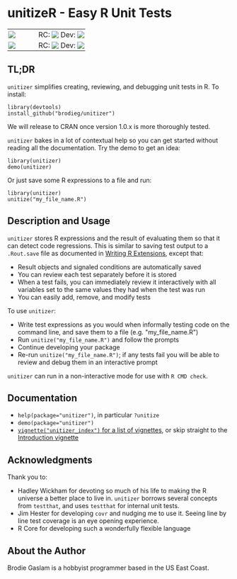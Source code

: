 # unitizeR - Easy R Unit Tests
<table style="border: none; background-color: transparent; vertical-align: middle;">
  <tr style="border: none; background-color: transparent; padding: 2px;">
    <td style="border: none; background-color: transparent; padding: 2px; padding-right: 50px;">
      <a href='https://travis-ci.org/brodieG/unitizer'><img src='https://travis-ci.org/brodieG/unitizer.png?branch=master'></a>
    <td style="border: none; background-color: transparent; padding: 2px;">RC:
    <td style="border: none; background-color: transparent; padding: 2px;">
      <a href='https://travis-ci.org/brodieG/unitizer'><img src='https://travis-ci.org/brodieG/unitizer.png?branch=rc'></a>
    <td style="border: none; background-color: transparent; padding: 2px;">Dev:
    <td style="border: none; background-color: transparent; padding: 2px;">
      <a href='https://travis-ci.org/brodieG/unitizer'><img src='https://travis-ci.org/brodieG/unitizer.png?branch=development'></a>
  <tr style="border: none; background-color: transparent; padding: 2px;">
    <td style="border: none; background-color: transparent; padding: 2px; padding-right: 50px;">
      <a href='https://codecov.io/github/brodieG/unitizer?branch=master'><img src='https://codecov.io/github/brodieG/unitizer/coverage.svg?branch=master'></a>
    <td style="border: none; background-color: transparent; padding: 2px;">RC:
    <td style="border: none; background-color: transparent; padding: 2px;">
      <a href='https://codecov.io/github/brodieG/unitizer?branch=rc'><img src='https://codecov.io/github/brodieG/unitizer/coverage.svg?branch=rc'></a>
    <td style="border: none; background-color: transparent; padding: 2px;">Dev:
    <td style="border: none; background-color: transparent; padding: 2px;">
      <a href='https://codecov.io/github/brodieG/unitizer?branch=dev'><img src='https://codecov.io/github/brodieG/unitizer/coverage.svg?branch=development'></a>
</table>

## TL;DR

`unitizer` simplifies creating, reviewing, and debugging unit tests in R.  To install:
```
library(devtools)
install_github("brodieg/unitizer")
```
We will release to CRAN once version 1.0.x is more thoroughly tested.

`unitizer` bakes in a lot of contextual help so you can get started without reading all the documentation.  Try the demo to get an idea:
```
library(unitizer)
demo(unitizer)
```
Or just save some R expressions to a file and run:
```
library(unitizer)
unitize("my_file_name.R")
```

## Description and Usage

`unitizer` stores R expressions and the result of evaluating them so that it can detect code regressions.  This is similar to saving test output to a `.Rout.save` file as documented in [Writing R Extensions](https://cran.r-project.org/doc/manuals/r-release/R-exts.html#Package-subdirectories), except that:

* Result objects and signaled conditions are automatically saved
* You can review each test separately before it is stored
* When a test fails, you can immediately review it interactively with all variables set to the same values they had when the test was run
* You can easily add, remove, and modify tests

To use `unitizer`:

* Write test expressions as you would when informally testing code on the command line, and save them to a file (e.g. "my_file_name.R")
* Run `unitize("my_file_name.R")` and follow the prompts
* Continue developing your package
* Re-run `unitize("my_file_name.R")`; if any tests fail you will be able to review and debug them in an interactive prompt

`unitizer` can run in a non-interactive mode for use with `R CMD check`.

## Documentation

* `help(package="unitizer")`, in particular `?unitize`
* `demo(package="unitizer")`
* [`vignette("unitizer_index")` for a list of vignettes](http://htmlpreview.github.io/?https://raw.githubusercontent.com/brodieG/unitizer/master/inst/doc/unitizer_index.html), or skip straight to the [Introduction vignette](http://htmlpreview.github.io/?https://raw.githubusercontent.com/brodieG/unitizer/master/inst/doc/unitizer.html)

## Acknowledgments

Thank you to:

* Hadley Wickham for devoting so much of his life to making the R universe a better place to live in.  `unitizer` borrows several concepts from `testthat`, and uses `testthat` for internal unit tests.
* Jim Hester for developing `covr` and nudging me to use it.  Seeing line by line test coverage is an eye opening experience.
* R Core for developing such a wonderfully flexible language

## About the Author

Brodie Gaslam is a hobbyist programmer based in the US East Coast.
